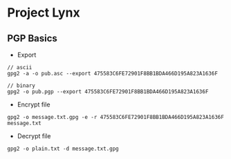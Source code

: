 # Project Lynx

## PGP Basics

* Export

```
// ascii
gpg2 -a -o pub.asc --export 475583C6FE72901F8BB1BDA466D195A823A1636F

// binary
gpg2 -o pub.pgp --export 475583C6FE72901F8BB1BDA466D195A823A1636F
```

* Encrypt file
```
gpg2 -o message.txt.gpg -e -r 475583C6FE72901F8BB1BDA466D195A823A1636F message.txt 
```

* Decrypt file
```
gpg2 -o plain.txt -d message.txt.gpg 
```